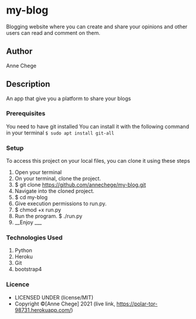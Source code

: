 # my-blog
Blogging website where you can create and share your opinions and other users can read and comment on them. 

## Author
Anne Chege

## Description
An app that give you a platform to share your blogs 

### Prerequisites
You need to have git installed
You can install it with the following command in your terminal
`$ sudo apt install git-all`

### Setup
To access this project on your local files, you can clone it using these steps
1. Open your terminal
1. On your terminal, clone the project.
1. $ git clone https://github.com/annechege/my-blog.git
1. Navigate into the cloned project.
1. $ cd my-blog
1. Give execution permissions to run.py.
1. $ chmod +x run.py
1. Run the program.
$ ./run.py
1. __Enjoy ___

### Technologies Used
1. Python
2. Heroku
3. Git
4. bootstrap4
###
### Licence
* LICENSED UNDER (license/MIT)
* Copyright &copy;[Anne Chege] 2021 (live link, https://polar-tor-98731.herokuapp.com/)